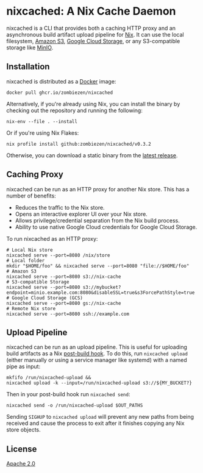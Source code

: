 # nixcached: A Nix Cache Daemon

nixcached is a CLI that provides both a caching HTTP proxy
and an asynchronous build artifact upload pipeline for [Nix][].
It can use the local filesystem, [Amazon S3][], [Google Cloud Storage][],
or any S3-compatible storage like [MinIO][].

[Amazon S3]: https://aws.amazon.com/s3/
[Google Cloud Storage]: https://cloud.google.com/storage
[MinIO]: https://min.io/
[Nix]: https://nixos.org/

## Installation

nixcached is distributed as a [Docker][] image:

```shell
docker pull ghcr.io/zombiezen/nixcached
```

Alternatively, if you're already using Nix,
you can install the binary by checking out the repository
and running the following:

```shell
nix-env --file . --install
```

Or if you're using Nix Flakes:

```shell
nix profile install github:zombiezen/nixcached/v0.3.2
```

Otherwise, you can download a static binary from the [latest release][].

[Docker]: https://www.docker.com/
[latest release]: https://github.com/zombiezen/nixcached/releases/latest

## Caching Proxy

nixcached can be run as an HTTP proxy for another Nix store.
This has a number of benefits:

- Reduces the traffic to the Nix store.
- Opens an interactive explorer UI over your Nix store.
- Allows privilege/credential separation from the Nix build process.
- Ability to use native Google Cloud credentials for Google Cloud Storage.

To run nixcached as an HTTP proxy:

```shell
# Local Nix store
nixcached serve --port=8080 /nix/store
# Local folder
mkdir "$HOME/foo" && nixcached serve --port=8080 "file://$HOME/foo"
# Amazon S3
nixcached serve --port=8080 s3://nix-cache
# S3-compatible Storage
nixcached serve --port=8080 s3://mybucket?endpoint=minio.example.com:8080&disableSSL=true&s3ForcePathStyle=true
# Google Cloud Storage (GCS)
nixcached serve --port=8080 gs://nix-cache
# Remote Nix store
nixcached serve --port=8080 ssh://example.com
```

## Upload Pipeline

nixcached can be run as an upload pipeline.
This is useful for uploading build artifacts as a Nix [post-build hook][].
To do this, run `nixcached upload`
(either manually or using a service manager like systemd)
with a named pipe as input:

```shell
mkfifo /run/nixcached-upload &&
nixcached upload -k --input=/run/nixcached-upload s3://${MY_BUCKET?}
```

Then in your post-build hook run `nixcached send`:

```shell
nixcached send -o /run/nixcached-upload $OUT_PATHS
```

Sending `SIGHUP` to `nixcached upload`
will prevent any new paths from being received
and cause the process to exit after it finishes copying any Nix store objects.

[post-build hook]: https://nixos.org/manual/nix/stable/advanced-topics/post-build-hook.html

## License

[Apache 2.0](LICENSE)
